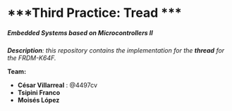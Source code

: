 # ***Third Practice: Tread ***
##### ***Embedded Systems based on Microcontrollers II***

***Description**: this repository contains the implementation for the **thread** for the FRDM-K64F.*

**Team:** 
- **César Villarreal** : @4497cv
- **Tsipini Franco**
- **Moisés López**
